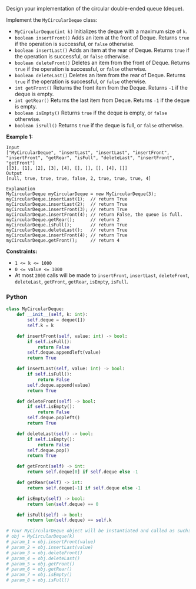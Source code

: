 Design your implementation of the circular double-ended queue (deque).

Implement the  `MyCircularDeque`  class:

- `MyCircularDeque(int k)`  Initializes the deque with a maximum size of  `k`.
- `boolean insertFront()`  Adds an item at the front of Deque. Returns  `true`  if the operation is successful,
  or  `false`  otherwise.
- `boolean insertLast()`  Adds an item at the rear of Deque. Returns  `true`  if the operation is successful,
  or  `false`  otherwise.
- `boolean deleteFront()`  Deletes an item from the front of Deque. Returns  `true`  if the operation is successful,
  or  `false`  otherwise.
- `boolean deleteLast()`  Deletes an item from the rear of Deque. Returns  `true`  if the operation is successful,
  or  `false`  otherwise.
- `int getFront()`  Returns the front item from the Deque. Returns  `-1`  if the deque is empty.
- `int getRear()`  Returns the last item from Deque. Returns  `-1`  if the deque is empty.
- `boolean isEmpty()`  Returns  `true`  if the deque is empty, or  `false`  otherwise.
- `boolean isFull()`  Returns  `true`  if the deque is full, or  `false`  otherwise.

**Example 1:**

```
Input
["MyCircularDeque", "insertLast", "insertLast", "insertFront", "insertFront", "getRear", "isFull", "deleteLast", "insertFront", "getFront"]
[[3], [1], [2], [3], [4], [], [], [], [4], []]
Output
[null, true, true, true, false, 2, true, true, true, 4]

Explanation
MyCircularDeque myCircularDeque = new MyCircularDeque(3);
myCircularDeque.insertLast(1);  // return True
myCircularDeque.insertLast(2);  // return True
myCircularDeque.insertFront(3); // return True
myCircularDeque.insertFront(4); // return False, the queue is full.
myCircularDeque.getRear();      // return 2
myCircularDeque.isFull();       // return True
myCircularDeque.deleteLast();   // return True
myCircularDeque.insertFront(4); // return True
myCircularDeque.getFront();     // return 4
```

**Constraints:**

- `1 <= k <= 1000`
- `0 <= value <= 1000`
- At most  `2000`  calls will be made
  to  `insertFront`,  `insertLast`,  `deleteFront`,  `deleteLast`,  `getFront`,  `getRear`,  `isEmpty`,  `isFull`.

### Python

```python
class MyCircularDeque:
    def __init__(self, k: int):
        self.deque = deque([])
        self.k = k

    def insertFront(self, value: int) -> bool:
        if self.isFull():
            return False
        self.deque.appendleft(value)
        return True

    def insertLast(self, value: int) -> bool:
        if self.isFull():
            return False
        self.deque.append(value)
        return True

    def deleteFront(self) -> bool:
        if self.isEmpty():
            return False
        self.deque.popleft()
        return True

    def deleteLast(self) -> bool:
        if self.isEmpty():
            return False
        self.deque.pop()
        return True

    def getFront(self) -> int:
        return self.deque[0] if self.deque else -1

    def getRear(self) -> int:
        return self.deque[-1] if self.deque else -1

    def isEmpty(self) -> bool:
        return len(self.deque) == 0

    def isFull(self) -> bool:
        return len(self.deque) == self.k

# Your MyCircularDeque object will be instantiated and called as such:
# obj = MyCircularDeque(k)
# param_1 = obj.insertFront(value)
# param_2 = obj.insertLast(value)
# param_3 = obj.deleteFront()
# param_4 = obj.deleteLast()
# param_5 = obj.getFront()
# param_6 = obj.getRear()
# param_7 = obj.isEmpty()
# param_8 = obj.isFull()
```